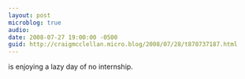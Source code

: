 ```yaml
---
layout: post
microblog: true
audio: 
date: 2008-07-27 19:00:00 -0500
guid: http://craigmcclellan.micro.blog/2008/07/28/t870737187.html
---
```

is enjoying a lazy day of no internship.

